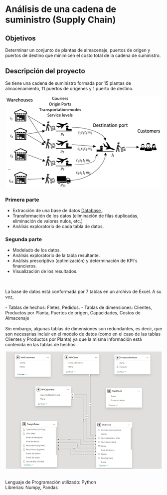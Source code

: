 # Análisis de una cadena de suministro (Supply Chain)
## Objetivos
Determinar un conjunto de plantas de almacenaje, puertos de origen y puertos de destino que minimicen el costo total de la cadena de suministro.

## Descripción del proyecto
Se tiene una cadena de suministro formada por 15 plantas de almacenamiento, 11 puertos de orígenes y 1 puerto de destino. </br>
<p align = "center">
  <img src = "Image.png" width = "500"/>
</p>

### Primera parte
- Extracción de una base de datos <a href = "https://brunel.figshare.com/articles/dataset/Supply_Chain_Logistics_Problem_Dataset/7558679?file=20162015"> Database </a>.
- Transformación de los datos (eliminación de filas duplicadas, eliminación de valores nulos, etc.)
- Análisis exploratorio de cada tabla de datos.

### Segunda parte
- Modelado de los datos.
- Análisis exploratorio de la tabla resultante.
- Análisis prescriptivo (optimización) y determinación de KPI´s financieros.
- Visualización de los resultados.

<br>
<br>
La base de datos está conformada por 7 tablas en un archivo de Excel. A su vez,
<br>
<br>
- Tablas de hechos: Fletes, Pedidos.
- Tablas de dimensiones: Clientes, Productos por Planta, Puertos de origen, Capacidades, Costos de Almacenaje
<br>
<br>
Sin embargo, algunas tablas de dimensiones son redundantes, es decir, que son necesarias incluir en el modelo de datos (como en el caso de las tablas Clientes y Productos por Planta) ya que la misma información está contenida en las tablas de hechos.

<p align = "center">
  <img src = "Model.png" width = "500"/>
</p>


<br>
Lenguaje de Programación utilizado: Python
<br>
Librerías: Numpy, Pandas
